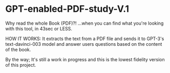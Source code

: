 # GPT-enabled-PDF-study-V.1
Why read the whole Book (PDF)?! ...when you can find what you're looking with this tool, in 43sec or LESS.

HOW IT WORKS:
It extracts the text from a PDF file and sends it to GPT-3's text-davinci-003 model and answer users questions based on the content of the book.

By the way; It's still a work in progress and this is the lowest fidelity version of this project.
